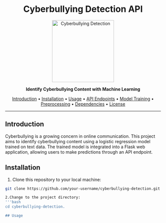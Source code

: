 <h1 align="center">Cyberbullying Detection API</h1>


  <p align="center">
  <img src="https://github.com/melbinmartin/socialsafe/assets/79624780/77944ea7-1954-4ee8-9360-b5622aa3bbe5" alt="Cyberbullying Detection" width="200"/>
</p>


<p align="center">
  <strong>Identify Cyberbullying Content with Machine Learning</strong>
</p>

<p align="center">
  <a href="#introduction">Introduction</a> •
  <a href="#installation">Installation</a> •
  <a href="#usage">Usage</a> •
  <a href="#api-endpoints">API Endpoints</a> •
  <a href="#model-training">Model Training</a> •
  <a href="#preprocessing">Preprocessing</a> •
  <a href="#dependencies">Dependencies</a> •
  <a href="#license">License</a>
</p>

---

## Introduction

Cyberbullying is a growing concern in online communication. This project aims to identify cyberbullying content using a logistic regression model trained on text data. The trained model is integrated into a Flask web application, allowing users to make predictions through an API endpoint.

## Installation

1. Clone this repository to your local machine:

```bash
git clone https://github.com/your-username/cyberbullying-detection.git

2.Change to the project directory:
'''bash
cd cyberbullying-detection.

## Usage


